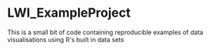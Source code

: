 # LWI_ExampleProject
This is a small bit of code containing reproducible examples of data visualisations using R's built in data sets

